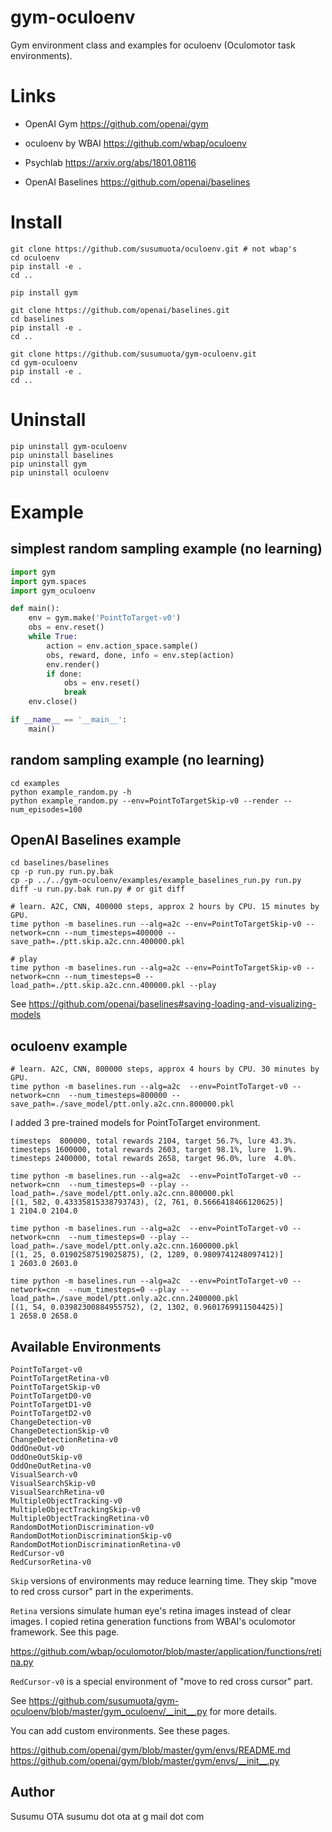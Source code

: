 # gym-oculoenv

Gym environment class and examples for oculoenv (Oculomotor task environments).


# Links

- OpenAI Gym
https://github.com/openai/gym

- oculoenv by WBAI
https://github.com/wbap/oculoenv

- Psychlab
https://arxiv.org/abs/1801.08116

- OpenAI Baselines
https://github.com/openai/baselines


# Install

```
git clone https://github.com/susumuota/oculoenv.git # not wbap's
cd oculoenv
pip install -e .
cd ..

pip install gym

git clone https://github.com/openai/baselines.git
cd baselines
pip install -e .
cd ..

git clone https://github.com/susumuota/gym-oculoenv.git
cd gym-oculoenv
pip install -e .
cd ..
```


# Uninstall

```
pip uninstall gym-oculoenv
pip uninstall baselines
pip uninstall gym
pip uninstall oculoenv
```


# Example

## simplest random sampling example (no learning)

```python
import gym
import gym.spaces
import gym_oculoenv

def main():
    env = gym.make('PointToTarget-v0')
    obs = env.reset()
    while True:
        action = env.action_space.sample()
        obs, reward, done, info = env.step(action)
        env.render()
        if done:
            obs = env.reset()
            break
    env.close()

if __name__ == '__main__':
    main()
```

## random sampling example (no learning)

```
cd examples
python example_random.py -h
python example_random.py --env=PointToTargetSkip-v0 --render --num_episodes=100
```

## OpenAI Baselines example

```
cd baselines/baselines
cp -p run.py run.py.bak
cp -p ../../gym-oculoenv/examples/example_baselines_run.py run.py
diff -u run.py.bak run.py # or git diff

# learn. A2C, CNN, 400000 steps, approx 2 hours by CPU. 15 minutes by GPU.
time python -m baselines.run --alg=a2c --env=PointToTargetSkip-v0 --network=cnn --num_timesteps=400000 --save_path=./ptt.skip.a2c.cnn.400000.pkl

# play
time python -m baselines.run --alg=a2c --env=PointToTargetSkip-v0 --network=cnn --num_timesteps=0 --load_path=./ptt.skip.a2c.cnn.400000.pkl --play
```

See https://github.com/openai/baselines#saving-loading-and-visualizing-models

## oculoenv example

```
# learn. A2C, CNN, 800000 steps, approx 4 hours by CPU. 30 minutes by GPU.
time python -m baselines.run --alg=a2c  --env=PointToTarget-v0 --network=cnn  --num_timesteps=800000 --save_path=./save_model/ptt.only.a2c.cnn.800000.pkl
```

I added 3 pre-trained models for PointToTarget environment.

```
timesteps  800000, total rewards 2104, target 56.7%, lure 43.3%.
timesteps 1600000, total rewards 2603, target 98.1%, lure  1.9%.
timesteps 2400000, total rewards 2658, target 96.0%, lure  4.0%.
```

```
time python -m baselines.run --alg=a2c  --env=PointToTarget-v0 --network=cnn  --num_timesteps=0 --play --load_path=./save_model/ptt.only.a2c.cnn.800000.pkl
[(1, 582, 0.43335815338793743), (2, 761, 0.5666418466120625)]
1 2104.0 2104.0

time python -m baselines.run --alg=a2c  --env=PointToTarget-v0 --network=cnn  --num_timesteps=0 --play --load_path=./save_model/ptt.only.a2c.cnn.1600000.pkl
[(1, 25, 0.01902587519025875), (2, 1289, 0.9809741248097412)]
1 2603.0 2603.0

time python -m baselines.run --alg=a2c  --env=PointToTarget-v0 --network=cnn  --num_timesteps=0 --play --load_path=./save_model/ptt.only.a2c.cnn.2400000.pkl
[(1, 54, 0.03982300884955752), (2, 1302, 0.9601769911504425)]
1 2658.0 2658.0
```


## Available Environments

```
PointToTarget-v0
PointToTargetRetina-v0
PointToTargetSkip-v0
PointToTargetD0-v0
PointToTargetD1-v0
PointToTargetD2-v0
ChangeDetection-v0
ChangeDetectionSkip-v0
ChangeDetectionRetina-v0
OddOneOut-v0
OddOneOutSkip-v0
OddOneOutRetina-v0
VisualSearch-v0
VisualSearchSkip-v0
VisualSearchRetina-v0
MultipleObjectTracking-v0
MultipleObjectTrackingSkip-v0
MultipleObjectTrackingRetina-v0
RandomDotMotionDiscrimination-v0
RandomDotMotionDiscriminationSkip-v0
RandomDotMotionDiscriminationRetina-v0
RedCursor-v0
RedCursorRetina-v0
```

`Skip` versions of environments may reduce learning time. They skip "move to red cross cursor" part in the experiments.

`Retina` versions simulate human eye's retina images instead of clear images. I copied retina generation functions from WBAI's oculomotor framework. See this page.

https://github.com/wbap/oculomotor/blob/master/application/functions/retina.py

`RedCursor-v0` is a special environment of "move to red cross cursor" part.

See https://github.com/susumuota/gym-oculoenv/blob/master/gym_oculoenv/__init__.py for more details.

You can add custom environments. See these pages.

https://github.com/openai/gym/blob/master/gym/envs/README.md
https://github.com/openai/gym/blob/master/gym/envs/__init__.py


## Author

Susumu OTA  susumu dot ota at g mail dot com

